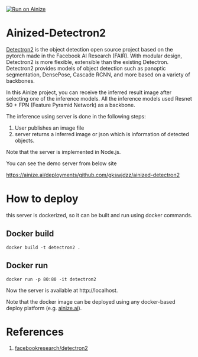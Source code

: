 [![Run on Ainize](https://ainize.ai/static/images/run_on_ainize_button.svg)](https://ainize.web.app/redirect?git_repo=github.com/gkswjdzz/ainized-detectron2)
# Ainized-Detectron2

[Detectron2](https://github.com/facebookresearch/detectron2) is the object detection open source project based on the pytorch made in the Facebook AI Research (FAIR). With modular design, Detectron2 is more flexible, extensible than the existing Detectron. Detectron2 provides models of object detection such as panoptic segmentation, DensePose, Cascade RCNN, and more based on a variety of backbones.

In this Ainize project, you can receive the inferred result image after selecting one of the inference models. All the inference models used Resnet 50 + FPN (Feature Pyramid Network) as a backbone.

The inference using server is done in the following steps:
1. User publishes an image file
2. server returns a inferred image or json which is information of detected objects.

Note that the server is implemented in Node.js.

You can see the demo server from below site

https://ainize.ai/deployments/github.com/gkswjdzz/ainized-detectron2

# How to deploy

this server is dockerized, so it can be built and run using docker commands.

## Docker build
```
docker build -t detectron2 .
```

## Docker run
```
docker run -p 80:80 -it detectron2
```

Now the server is available at http://localhost.

Note that the docker image can be deployed using any docker-based deploy platform (e.g. [ainize.ai](https://ainize.ai)).

# References
1. [facebookresearch/detectron2](https://github.com/facebookresearch/detectron2)
